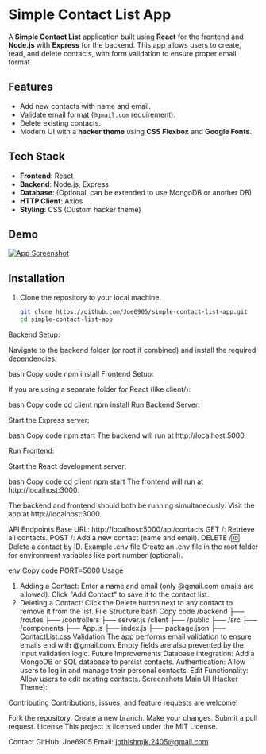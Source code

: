 # Simple Contact List App

A **Simple Contact List** application built using **React** for the frontend and **Node.js** with **Express** for the backend. This app allows users to create, read, and delete contacts, with form validation to ensure proper email format.

## Features
- Add new contacts with name and email.
- Validate email format (`@gmail.com` requirement).
- Delete existing contacts.
- Modern UI with a **hacker theme** using **CSS Flexbox** and **Google Fonts**.

## Tech Stack
- **Frontend**: React
- **Backend**: Node.js, Express
- **Database**: (Optional, can be extended to use MongoDB or another DB)
- **HTTP Client**: Axios
- **Styling**: CSS (Custom hacker theme)

## Demo

[![App Screenshot](https://i.ibb.co/gJWhKfT/Screenshot-120.png)](https://ibb.co/cQ8VnZF)

## Installation

1. Clone the repository to your local machine.

   ```bash
   git clone https://github.com/Joe6905/simple-contact-list-app.git
   cd simple-contact-list-app
Backend Setup:

Navigate to the backend folder (or root if combined) and install the required dependencies.

bash
Copy code
npm install
Frontend Setup:

If you are using a separate folder for React (like client/):

bash
Copy code
cd client
npm install
Run Backend Server:

Start the Express server:

bash
Copy code
npm start
The backend will run at http://localhost:5000.

Run Frontend:

Start the React development server:

bash
Copy code
cd client
npm start
The frontend will run at http://localhost:3000.

The backend and frontend should both be running simultaneously. Visit the app at http://localhost:3000.

API Endpoints
Base URL: http://localhost:5000/api/contacts
GET /: Retrieve all contacts.
POST /: Add a new contact (name and email).
DELETE /:id: Delete a contact by ID.
Example .env file
Create an .env file in the root folder for environment variables like port number (optional).

env
Copy code
PORT=5000
Usage
1. Adding a Contact:
Enter a name and email (only @gmail.com emails are allowed).
Click "Add Contact" to save it to the contact list.
2. Deleting a Contact:
Click the Delete button next to any contact to remove it from the list.
File Structure
bash
Copy code
/backend
    ├── /routes
    ├── /controllers
    ├── server.js
/client
    ├── /public
    ├── /src
        ├── /components
        ├── App.js
        ├── index.js
    ├── package.json
    ├── ContactList.css
Validation
The app performs email validation to ensure emails end with @gmail.com.
Empty fields are also prevented by the input validation logic.
Future Improvements
Database integration: Add a MongoDB or SQL database to persist contacts.
Authentication: Allow users to log in and manage their personal contacts.
Edit Functionality: Allow users to edit existing contacts.
Screenshots
Main UI (Hacker Theme):


Contributing
Contributions, issues, and feature requests are welcome!

Fork the repository.
Create a new branch.
Make your changes.
Submit a pull request.
License
This project is licensed under the MIT License.

Contact
GitHub: Joe6905
Email: jothishmjk.2405@gmail.com
